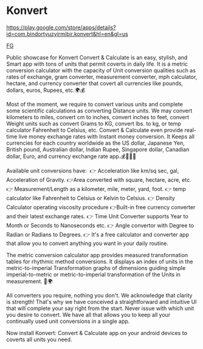 # Konvert

https://play.google.com/store/apps/details?id=com.bindortyuzyirmibir.konvert&hl=en&gl=us

[FG](https://github.com/aalpersen/konvert/blob/main/FG.png?raw=true)


Public showcase for Konvert
Convert & Calculate is an easy, stylish, and Smart app with tons of units that permit coverts in daily life. It is a metric conversion calculator with the capacity of Unit conversion qualities such as rates of exchange, gram converter, measurement converter, mph calculator, hectare, and currency converter that covert all currencies like pounds, dollars, euros, Rupees, etc.🌍💰

Most of the moment, we require to convert various units and complete some scientific calculations as converting Distance units. We may convert kilometers to miles, convert cm to inches, convert inches to feet, convert Weight units such as convert Grams to KG, convert lbs. to kg, or temp calculator Fahrenheit to Celsius, etc. Convert & Calculate even provide real-time live money exchange rates with Instant money conversion. It Keeps all currencies for each country worldwide as the US dollar, Japanese Yen, British pound, Australian dollar, Indian Rupee, Singapore dollar, Canadian dollar, Euro, and currency exchange rate app.💰🚀💸💶

Available unit conversions have:
 👉 Acceleration like km/sq sec, gal, Acceleration of Gravity.
👉Area converted with square, hectare, acre, etc.
👉 Measurement/Length as a kilometer, mile, meter, yard, foot.
👉 temp calculator like Fahrenheit to Celsius or Kelvin to Celsius.
👉 Density Calculator operating viscosity procedure
👉Built-in free currency converter and their latest exchange rates.
👉 Time Unit Converter supports Year to Month or Seconds to Nanoseconds etc.
👉 Angle convertor with Degree to Radian or Radians to Degrees.
👉 It's a free calculator and converter app that allow you to convert anything you want in your daily routine.

The metric conversion calculator app provides measured transformation tables for rhythmic method conversions. It displays an index of units in the metric-to-imperial Transformation graphs of dimensions guiding simple imperial-to-metric or metric-to-imperial transformation of the Units in measurement. 🤝🌍

All converters you require, nothing you don't. We acknowledge that clarity is strength! That's why we have conceived a straightforward and intuitive UI that will complete your say right from the start. Never issue with which unit you desire to convert. We have all that allows you to keep all your continually used unit conversions in a single app. 

Now install Konvert: Convert & Calculate app on your android devices to coverts all units you need.

